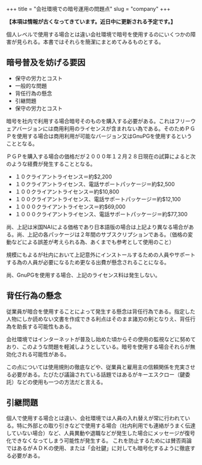 +++
title = "会社環境での暗号運用の問題点"
slug = "company"
+++

**【本項は情報が古くなってきています。近日中に更新される予定です。】**

個人レベルで使用する場合とは違い会社環境で暗号を使用するのにいくつかの障害が見られる。本書ではそれらを簡潔にまとめてみるものとする。

## 暗号普及を妨げる要因

* 保守の労力とコスト
* 一般的な問題
* 背任行為の懸念
* 引継問題
* 保守の労力とコスト

暗号を社内で利用する場合暗号そのものを購入する必要がある。これはフリーウェアバージョンには商用利用のライセンスが含まれない為である。そのためＰＧＰを使用する場合は商用利用が可能なバージョン又はGnuPGを使用するということとなる。

ＰＧＰを購入する場合の価格だが２０００年１２月２８日現在の試算によると次のような経費が発生することとなる。

* １０クライアントライセンス＝約$2,200
* １０クライアントライセンス、電話サポートパッケージ＝約$2,500
* １００クライアントライセンス＝約$10,800
* １００クライアントライセンス、電話サポートパッケージ＝約$12,100
* １０００クライアントライセンス＝約$69,000
* １０００クライアントライセンス、電話サポートパッケージ＝約$77,300

尚、上記は米国NAIによる価格であり日本語版の場合は上記より異なる場合がある。尚、上記の各パッケージは２年間のサブスクリプションである。（価格の変動などによる誤差が考えられる為、あくまでも参考として使用のこと）

規模にもよるが社内において上記意外にインストールするための人員やサポートする為の人員が必要になるため更なる出費が懸念されることになる。

尚、GnuPGを使用する場合、上記のライセンス料は発生しない。

## 背任行為の懸念

従業員が暗合を使用することによって発生する懸念は背任行為である。指定した人物にしか読めない文書を作成できる利点はそのまま諸刃の剣となりえ、背任行為を助長する可能性もある。

会社環境ではインターネットが普及し始めた頃からその使用の監視などに努めており、このような問題を軽減しようとしている。暗号を使用する場合それらが無効化される可能性がある。

この点については使用規則の徹底などや、従業員と雇用主の信頼関係を充実させる必要がある。たびたび議論されている話題ではあるがキーエスクロー（鍵委託）などの使用も一つの方法だと言える。

## 引継問題

個人で使用する場合とは違い、会社環境では人員の入れ替えが常に行われている。特に外部との取り引きなどで使用する場合（社内利用でも連絡がうまく伝達していない場合）など、人員異動や退職などが発生した場合にメッセージが復号化できなくなってしまう可能性が発生する。
これを防止するためには賛否両論ではあるがＡＤＫの使用、または「会社鍵」に対しても暗号化するように徹底する必要がある。
